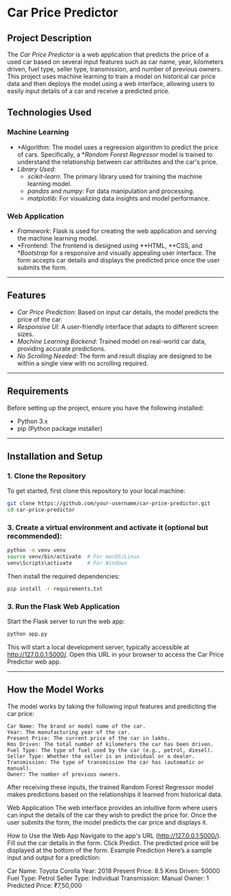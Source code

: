 # Car Price Predictor

## Project Description

The *Car Price Predictor* is a web application that predicts the price of a used car based on several input features such as car name, year, kilometers driven, fuel type, seller type, transmission, and number of previous owners. This project uses machine learning to train a model on historical car price data and then deploys the model using a web interface, allowing users to easily input details of a car and receive a predicted price.

## Technologies Used

### Machine Learning

- *Algorithm: The model uses a regression algorithm to predict the price of cars. Specifically, a **Random Forest Regressor* model is trained to understand the relationship between car attributes and the car's price.
- *Library Used*: 
  - *scikit-learn*: The primary library used for training the machine learning model.
  - *pandas* and *numpy*: For data manipulation and processing.
  - *matplotlib*: For visualizing data insights and model performance.
  
### Web Application

- *Framework*: Flask is used for creating the web application and serving the machine learning model.
- *Frontend: The frontend is designed using **HTML, **CSS, and **Bootstrap* for a responsive and visually appealing user interface. The form accepts car details and displays the predicted price once the user submits the form.
  
---

## Features

- *Car Price Prediction*: Based on input car details, the model predicts the price of the car.
- *Responsive UI*: A user-friendly interface that adapts to different screen sizes.
- *Machine Learning Backend*: Trained model on real-world car data, providing accurate predictions.
- *No Scrolling Needed*: The form and result display are designed to be within a single view with no scrolling required.

---

## Requirements

Before setting up the project, ensure you have the following installed:

- Python 3.x
- pip (Python package installer)

---

## Installation and Setup

### 1. Clone the Repository

To get started, first clone this repository to your local machine:

```bash
git clone https://github.com/your-username/car-price-predictor.git
cd car-price-predictor
```

### 3. Create a virtual environment and activate it (optional but recommended):

```bash
python -m venv venv
source venv/bin/activate  # For macOS/Linux
venv\Scripts\activate     # For Windows
```

Then install the required dependencies:


```bash
pip install -r requirements.txt
```


### 3. Run the Flask Web Application
Start the Flask server to run the web app:

```bash
python app.py
```

This will start a local development server, typically accessible at http://127.0.0.1:5000/. Open this URL in your browser to access the Car Price Predictor web app.

---

## How the Model Works
The model works by taking the following input features and predicting the car price:
```
Car Name: The brand or model name of the car.
Year: The manufacturing year of the car.
Present Price: The current price of the car in lakhs.
Kms Driven: The total number of kilometers the car has been driven.
Fuel Type: The type of fuel used by the car (e.g., petrol, diesel).
Seller Type: Whether the seller is an individual or a dealer.
Transmission: The type of transmission the car has (automatic or manual).
Owner: The number of previous owners.
```
After receiving these inputs, the trained Random Forest Regressor model makes predictions based on the relationships it learned from historical data.

Web Application
The web interface provides an intuitive form where users can input the details of the car they wish to predict the price for. Once the user submits the form, the model predicts the car price and displays it.

How to Use the Web App
Navigate to the app's URL (http://127.0.0.1:5000/).
Fill out the car details in the form.
Click Predict.
The predicted price will be displayed at the bottom of the form.
Example Prediction
Here’s a sample input and output for a prediction:

Car Name: Toyota Corolla
Year: 2018
Present Price: 8.5
Kms Driven: 50000
Fuel Type: Petrol
Seller Type: Individual
Transmission: Manual
Owner: 1
Predicted Price: ₹7,50,000
